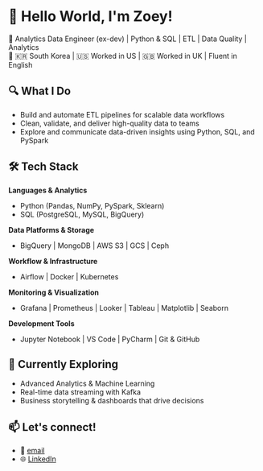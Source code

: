# 👋 Hello World, I'm Zoey!

🎯 Analytics Data Engineer (ex-dev) | Python & SQL | ETL | Data Quality | Analytics  
📍 🇰🇷 South Korea | 🇺🇸 Worked in US | 🇬🇧 Worked in UK | Fluent in English

## 🔍 What I Do
- Build and automate ETL pipelines for scalable data workflows  
- Clean, validate, and deliver high-quality data to teams  
- Explore and communicate data-driven insights using Python, SQL, and PySpark

## 🛠 Tech Stack
**Languages & Analytics**  
- Python (Pandas, NumPy, PySpark, Sklearn)  
- SQL (PostgreSQL, MySQL, BigQuery)

**Data Platforms & Storage**  
- BigQuery | MongoDB | AWS S3 | GCS | Ceph

**Workflow & Infrastructure**  
- Airflow | Docker | Kubernetes

**Monitoring & Visualization**  
- Grafana | Prometheus | Looker | Tableau | Matplotlib | Seaborn

**Development Tools**  
- Jupyter Notebook | VS Code | PyCharm | Git & GitHub

## 🌱 Currently Exploring
- Advanced Analytics & Machine Learning
- Real-time data streaming with Kafka
- Business storytelling & dashboards that drive decisions

## 📫 Let's connect!
- 📧 [email](olozl1228@gmail.com)
- 🌐 [LinkedIn](https://linkedin.com/in/eunjilee)
